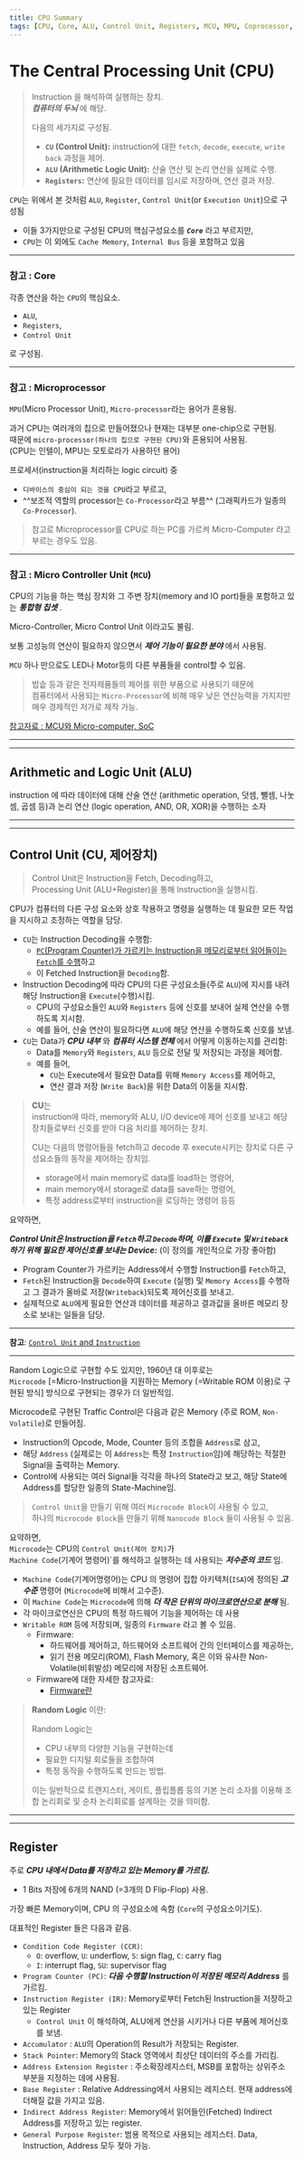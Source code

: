```yaml
---
title: CPU Summary
tags: [CPU, Core, ALU, Control Unit, Registers, MCU, MPU, Coprocessor, Processor]
---
```


# The Central Processing Unit (CPU)

> Instruction 을 해석하여 실행하는 장치.  
> ***컴퓨터의 두뇌*** 에 해당.
>
> 다음의 세가지로 구성됨.
>
> * **`CU` (Control Unit):** instruction에 대한 `fetch`, `decode`, `execute`, `write back` 과정을 제어.
> * **`ALU` (Arithmetic Logic Unit):** 산술 연산 및 논리 연산을 실제로 수행.
> * **`Registers`:** 연산에 필요한 데이터를 임시로 저장하며, 연산 결과 저장.

`CPU`는 위에서 본 것처럼 `ALU`, `Register`, `Control Unit`(or `Execution Unit`)으로 구성됨  

* 이들 3가지만으로 구성된 CPU의 핵심구성요소를 ***`Core`*** 라고 부르지만, 
* `CPU`는 이 외에도 `Cache Memory`, `Internal Bus` 등을 포함하고 있음

---

### 참고 : Core

각종 연산을 하는 `CPU`의 핵심요소.  

* `ALU`, 
* `Registers`, 
* `Control Unit`

로 구성됨.

---

### 참고 : Microprocessor

`MPU`(Micro Processor Unit), `Micro-processor`라는 용어가 혼용됨.

과거 CPU는 여러개의 칩으로 만들어졌으나 현재는 대부분 one-chip으로 구현됨.  
때문에 `micro-processor(하나의 칩으로 구현된 CPU)`와 혼용되어 사용됨.  
(CPU는 인텔이, MPU는 모토로라가 사용하던 용어)

프로세서(instruction을 처리하는 logic circuit) 중 

* `디바이스의 중심이 되는 것을 CPU`라고 부르고, 
* ^^보조적 역할의 processor는 `Co-Processor`라고 부름^^ (그래픽카드가 일종의 `Co-Processor`).

> 참고로 Microprocessor를 CPU로 하는 PC를 가르켜 Micro-Computer 라고 부르는 경우도 있음.

---

### 참고 : Micro Controller Unit (`MCU`)

CPU의 기능을 하는 핵심 장치와 그 주변 장치(memory and IO port)들을 포함하고 있는 ***통합형 칩셋*** .

Micro-Controller, Micro Control Unit 이라고도 불림.

보통 고성능의 연산이 필요하지 않으면서 ***제어 기능이 필요한 분야*** 에서 사용됨.

`MCU` 하나 만으로도 LED나 Motor등의 다른 부품들을 control할 수 있음.

> 밥솥 등과 같은 전자제품들의 제어를 위한 부품으로 사용되기 때문에  
> 컴퓨터에서 사용되는 `Micro-Processor`에 비해 매우 낮은 연산능력을 가지지만  
> 매우 경제적인 저가로 제작 가능.

[참고자료 : MCU와 Micro-computer, SoC](https://dsaint31.tistory.com/419)

---

---

## Arithmetic and Logic Unit (ALU)

instruction 에 따라 데이터에 대해 산술 연산 (arithmetic operation, 덧셈, 뺄셈, 나눗셈, 곱셈 등)과 논리 연산 (logic operation, AND, OR, XOR)을 수행하는 소자


---

---

## Control Unit (CU, 제어장치)

> Control Unit은 Instruction을 Fetch, Decoding하고,  
> Processing Unit (ALU+Register)을 통해 Instruction을 실행시킴.

CPU가 컴퓨터의 다른 구성 요소와 상호 작용하고 명령을 실행하는 데 필요한 모든 작업을 지시하고 조정하는 역할을 담당.

* `CU`는 Instruction Decoding을 수행함: 
    * <u>`PC`(Program Counter)가 가르키는 Instruction을 메모리로부터 읽어들이는 `Fetch`를 수행</u>하고
    *  이 Fetched Instruction을 `Decoding`함.
* Instruction Decoding에 따라 CPU의 다른 구성요소들(주로 `ALU`)에 지시를 내려 해당 Instruction을 `Execute`(수행)시킴.
    * CPU의 구성요소들인 `ALU`와 `Registers` 등에 신호를 보내어 실제 연산을 수행하도록 지시함.
    * 예를 들어, 산술 연산이 필요하다면 `ALU`에 해당 연산을 수행하도록 신호를 보냄.
* `CU`는 Data가 ***CPU 내부*** 와 ***컴퓨터 시스템 전체*** 에서 어떻게 이동하는지를 관리함: 
    * Data를 `Memory`와 `Registers`, `ALU` 등으로 전달 및 저장되는 과정을 제어함.
    * 예를 들어, 
        * `CU`는 Execute에서 필요한 Data를 위해 `Memory Access`를 제어하고,
        * 연산 결과 저장 (`Write Back`)을 위한 Data의 이동을 지시함.

> **CU**는  
> instruction에 따라, memory와 ALU, I/O device에 제어 신호를 보내고 해당 장치들로부터 신호를 받아 다음 처리를 제어하는 장치.
>
> CU는 다음의 명령어들을 fetch하고 decode 후 execute시키는 장치로 다른 구성요소들의 동작을 제어하는 장치임.
> 
> * storage에서 main memory로 data를 load하는 명령어, 
> * main memory에서 storage로 data를 save하는 명령어, 
> * 특정 address로부터 instruction을 로딩하는 명령어 등등

요약하면,  

***Control Unit은 Instruction을 `Fetch`하고 `Decode`하며, 이를 `Execute` 및 `Writeback`하기 위해 필요한 제어신호를 보내는 Device:*** (이 정의를 개인적으로 가장 좋아함)

* Program Counter가 가르키는 Address에서 수행할 Instruction를 `Fetch`하고,
* `Fetch`된 Instruction을 `Decode`하여 `Execute` (실행) 및 `Memory Access`를 수행하고 그 결과가 올바로 저장(`Writeback`)되도록 제어신호를 보내고.
* 실제적으로 `ALU`에게 필요한 연산과 데이터를 제공하고 결과값을 올바른 메모리 장소로 보내는 일들을 담당.

---

**참고**: [`Control Unit` and `Instruction`](http://dsaint31.tistory.com/414)

---

Random Logic으로 구현할 수도 있지만, 1960년 대 이후로는  
`Microcode` [=Micro-Instruction을 지원하는 Memory (=Writable ROM 이용)로 구현된 방식] 방식으로 구현되는 경우가 더 일반적임.

Microcode로 구현된 Traffic Control은 다음과 같은 Memory (주로 ROM, `Non-Volatile`)로 만들어짐.

* Instruction의 Opcode, Mode, Counter 등의 조합을 `Address`로 삼고,
* 해당 `Address` (실제로는 이 `Address`는 특정 `Instruction`임)에 해당하는 적절한 Signal을 출력하는 Memory.
* Control에 사용되는 여러 Signal들 각각을 하나의 State라고 보고, 해당 State에 Address를 할당한 일종의 State-Machine임.

> `Control Unit`을 만들기 위해 여러 `Microcode Block`이 사용될 수 있고,  
> 하나의 `Microcode Block`을 만들기 위해 `Nanocode Block` 들이 사용될 수 있음. 

요약하면,  
`Microcode`는 CPU의 `Control Unit(제어 장치)`가  
`Machine Code`(기계어 명령어)`를 해석하고 실행하는 데 사용되는 ***저수준의 코드*** 임.  

* `Machine Code`(기계어명령어)는 CPU 의 명령어 집합 아키텍처(`ISA`)에 정의된 ***고수준***  명령어 (`Microcode`에 비해서 고수준). 
* 이 `Machine Code`는 `Microcode`에 의해 ***더 작은 단위의 마이크로연산으로 분해*** 됨. 
* 각 마이크로연산은 CPU의 특정 하드웨어 기능을 제어하는 데 사용
* `Writable ROM` 등에 저장되며, 일종의 `Firmware` 라고 볼 수 있음.
    * Firmware: 
        * 하드웨어를 제어하고, 하드웨어와 소프트웨어 간의 인터페이스를 제공하는, 
        * 읽기 전용 메모리(ROM), Flash Memory, 혹은 이와 유사한 Non-Volatile(비휘발성) 메모리에 저장된 소프트웨어.
    * Firmware에 대한 자세한 참고자료: 
        * [Firmware란](../ch03_seq/ce03_05_hw_and_sw.md#firmware)


> **Random Logic** 이란:
>
> Random Logic는 
> 
> * CPU 내부의 다양한 기능을 구현하는데 
> * 필요한 디지털 회로들을 조합하여 
> * 특정 동작을 수행하도록 만드는 방법.  
>
> 이는 일반적으로 트랜지스터, 게이트, 플립플롭 등의 기본 논리 소자를 이용해 조합 논리회로 및 순차 논리회로를 설계하는 것을 의미함.

---

---

## Register

주로 ***CPU 내에서 Data를 저장하고 있는 Memory를 가르킴.***  

* 1 Bits 저장에 6개의 NAND (=3개의 D Flip-Flop) 사용.

가장 빠른 Memory이며, CPU 의 구성요소에 속함 (`Core`의 구성요소이기도).

대표적인 Register 들은 다음과 같음.

* `Condition Code Register (CCR)`:
    * `O`: overflow, `U`: underflow, `S`: sign flag, `C`: carry flag
    * `I`: interrupt flag, `SU`: supervisor flag
* `Program Counter (PC)`: ***다음 수행할 Instruction이 저장된 메모리 Address*** 를 가르킴.
* `Instruction Register (IR)`: Memory로부터 Fetch된 Instruction을 저장하고 있는 Register
    * `Control Unit` 이 해석하여, ALU에게 연산을 시키거나 다른 부품에 제어신호를 보냄. 
* `Accumulator` : `ALU`의 Operation의 Result가 저장되는 Register.
* `Stack Pointer`: Memory의 Stack 영역에서 최상단 데이터의 주소를 가리킴.
* `Address Extension Register` : 주소확장레지스터, MSB를 포함하는 상위주소 부분을 지정하는 데에 사용됨.
* `Base Register` : Relative Addressing에서 사용되는 레지스터. 현재 address에 더해질 값을 가지고 있음.
* `Indirect Address Register`: Memory에서 읽어들인(Fetched) Indirect Address를 저장하고 있는 register.
* `General Purpose Register`: 범용 목적으로 사용되는 레지스터. Data, Instruction, Address 모두 젖아 가능. 

